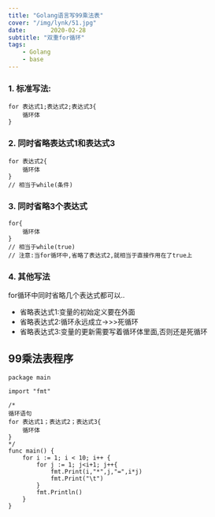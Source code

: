 ```yaml
---
title: "Golang语言写99乘法表"
cover: "/img/lynk/51.jpg"
date:       2020-02-28
subtitle: "双重for循环"
tags:
	- Golang
	- base
---
```










### 1. 标准写法:
```golang
for 表达式1;表达式2;表达式3{
    循环体
}
```

### 2. 同时省略表达式1和表达式3
```golang
for 表达式2{
    循环体
}
// 相当于while(条件)
```

### 3. 同时省略3个表达式
```golang
for{
    循环体
}
// 相当于while(true)
// 注意:当for循环中,省略了表达式2,就相当于直接作用在了true上
```
### 4. 其他写法
for循环中同时省略几个表达式都可以..
- 省略表达式1:变量的初始定义要在外面
- 省略表达式2:循环永远成立->>>死循环
- 省略表达式3:变量的更新需要写着循环体里面,否则还是死循环

## 99乘法表程序
```golang
package main

import "fmt"

/*
循环语句
for 表达式1；表达式2；表达式3{
	循环体
}
*/
func main() {
	for i := 1; i < 10; i++ {
		for j := 1; j<i+1; j++{
			fmt.Print(i,"*",j,"=",i*j)
			fmt.Print("\t")
		}
		fmt.Println()
	}
}

```